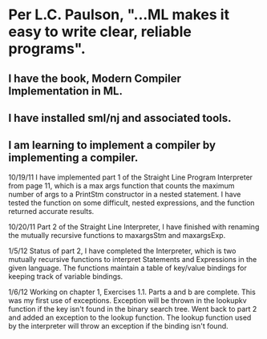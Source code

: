# Per L.C. Paulson, "...ML makes it easy to write clear, reliable programs".

## I have the book, Modern Compiler Implementation in ML.

## I have installed sml/nj and associated tools.

## I am learning to implement a compiler by implementing a compiler.

  10/19/11
  I have implemented part 1 of the Straight Line Program Interpreter from
  page 11, which is a max args function that counts the maximum number of
  args to a PrintStm constructor in a nested statement. I have tested the
  function on some difficult, nested expressions, and the function returned
  accurate results.

  10/20/11
  Part 2 of the Straight Line Interpreter, I have finished with renaming
  the mutually recursive functions to maxargsStm and maxargsExp.
  
  1/5/12
  Status of part 2, I have completed the Interpreter, which is two mutually
  recursive functions to interpret Statements and Expressions in the given
  language. The functions maintain a table of key/value bindings for keeping
  track of variable bindings.

  1/6/12
  Working on chapter 1, Exercises 1.1. Parts a and b are complete. This was
  my first use of exceptions. Exception will be thrown in the lookupkv
  function if the key isn't found in the binary search tree. Went back to
  part 2 and added an exception to the lookup function. The lookup function
  used by the interpreter will throw an exception if the binding isn't found.
